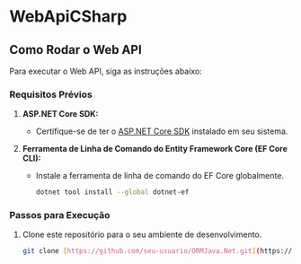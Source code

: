 # WebApiCSharp

## Como Rodar o Web API

Para executar o Web API, siga as instruções abaixo:

### Requisitos Prévios

1. **ASP.NET Core SDK:**
   - Certifique-se de ter o [ASP.NET Core SDK](https://dotnet.microsoft.com/download) instalado em seu sistema.

2. **Ferramenta de Linha de Comando do Entity Framework Core (EF Core CLI):**
   - Instale a ferramenta de linha de comando do EF Core globalmente.
   
     ```bash
     dotnet tool install --global dotnet-ef
     ```

### Passos para Execução

1. Clone este repositório para o seu ambiente de desenvolvimento.

   ```bash
   git clone [https://github.com/seu-usuario/ORMJava.Net.git](https://github.com/manuel-joao2023/ORMJava.Net.git)https://github.com/manuel-joao2023/ORMJava.Net.git

